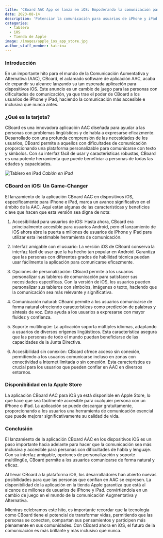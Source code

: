 ```yaml
---
title: 'CBoard AAC App se lanza en iOS: Empoderando la comunicación para los usuarios de iPhone y iPad'
date: 2023-08-14
description: 'Potenciar la comunicación para usuarios de iPhone y iPad'
categories:
  - tablero
  - iOS
  - Tienda de Apple
image: /images/apple_ios_app_store.jpg
author_staff_member: katrina
---
```


### **Introducción**

En un importante hito para el mundo de la Comunicación Aumentativa y Alternativa (AAC), CBoard, el aclamado software de aplicación AAC, acaba de expandir su alcance lanzando su tan esperada aplicación para dispositivos iOS. Este anuncio es un cambio de juego para las personas con dificultades de comunicación, ya que trae el poder de CBoard a los usuarios de iPhone y iPad, haciendo la comunicación más accesible e inclusiva que nunca antes.

### **¿Qué es la tarjeta?**

CBoard es una innovadora aplicación AAC diseñada para ayudar a las personas con problemas lingüísticos y de habla a expresarse eficazmente. Desarrollado con una profunda comprensión de las necesidades de los usuarios, CBoard permite a aquellos con dificultades de comunicación proporcionando una plataforma personalizable para comunicarse con texto y símbolos. Con su interfaz fácil de usar y características robustas, CBoard es una potente herramienta que puede beneficiar a personas de todas las edades y capacidades.

![Tablero en iPad](/images/app/water-ipad-english.png) *Cablón en iPad*

### **CBoard on iOS: Un Game-Changer**

El lanzamiento de la aplicación CBoard AAC en dispositivos iOS, específicamente para iPhone e iPad, marca un avance significativo en el ámbito de la AAC. Aquí están algunas de las características y beneficios clave que hacen que esta versión sea digna de nota:

1. Accesibilidad para usuarios de iOS: Hasta ahora, CBoard era principalmente accesible para usuarios Android, pero el lanzamiento de iOS ahora abre la puerta a millones de usuarios de iPhone y iPad para utilizar esta inestimable herramienta de comunicación.

2. Interfaz amigable con el usuario: La versión iOS de CBoard conserva la interfaz fácil de usar que la ha hecho tan popular en Android. Garantiza que las personas con diferentes grados de habilidad técnica puedan usar fácilmente la aplicación para comunicarse eficazmente.

3. Opciones de personalización: CBoard permite a los usuarios personalizar sus tableros de comunicación para satisfacer sus necesidades específicas. Con la versión de iOS, los usuarios pueden personalizar sus tableros con símbolos, imágenes o texto, haciendo que la comunicación sea más relevante y significativa.

4. Comunicación natural: CBoard permite a los usuarios comunicarse de forma natural ofreciendo características como predicción de palabras y síntesis de voz. Esto ayuda a los usuarios a expresarse con mayor fluidez y confianza.

5. Soporte multilingüe: La aplicación soporta múltiples idiomas, adaptando a usuarios de diversos orígenes lingüísticos. Esta característica asegura que las personas de todo el mundo puedan beneficiarse de las capacidades de la Junta Directiva.

6. Accesibilidad sin conexión: CBoard ofrece acceso sin conexión, permitiendo a los usuarios comunicarse incluso en zonas con conectividad a Internet limitada o sin conexión. Esta característica es crucial para los usuarios que pueden confiar en AAC en diversos entornos.

### **Disponibilidad en la Apple Store**

La aplicación CBoard AAC para iOS ya está disponible en Apple Store, lo que hace que sea fácilmente accesible para cualquier persona con un iPhone o iPad. La aplicación se puede descargar gratuitamente, proporcionando a los usuarios una herramienta de comunicación esencial que puede mejorar significativamente su calidad de vida.

### **Conclusión**

El lanzamiento de la aplicación CBoard AAC en los dispositivos iOS es un paso importante hacia adelante para hacer que la comunicación sea más inclusiva y accesible para personas con dificultades de habla y lenguaje. Con su interfaz amigable, opciones de personalización y soporte multilingüe, CBoard permite a los usuarios comunicarse de forma natural y eficaz.

Al llevar CBoard a la plataforma iOS, los desarrolladores han abierto nuevas posibilidades para que las personas que confían en AAC se expresen. La disponibilidad de la aplicación en la tienda Apple garantiza que está al alcance de millones de usuarios de iPhone y iPad. convirtiéndola en un cambio de juego en el mundo de la comunicación Augmentativa y Alternativa.

Mientras celebramos este hito, es importante recordar que la tecnología como CBoard tiene el potencial de transformar vidas, permitiendo que las personas se conecten, compartan sus pensamientos y participen más plenamente en sus comunidades. Con CBoard ahora en iOS, el futuro de la comunicación es más brillante y más inclusivo que nunca.